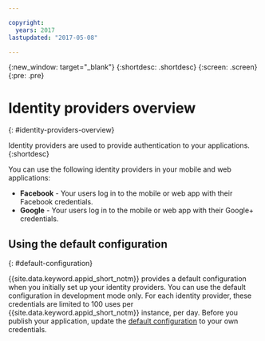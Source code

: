 ```yaml
---

copyright:
  years: 2017
lastupdated: "2017-05-08"

---
```


{:new_window: target="_blank"}
{:shortdesc: .shortdesc}
{:screen: .screen}
{:pre: .pre}

# Identity providers overview
{: #identity-providers-overview}

Identity providers are used to provide authentication to your applications.
{:shortdesc}

You can use the following identity providers in your mobile and web applications:

* **Facebook** - Your users log in to the mobile or web app with their Facebook credentials.
* **Google** -  Your users log in to the mobile or web app with their Google+ credentials.
<!--* **Custom** - Bring your own identity provider. The identity providers should be compliant with OIDC. -->

## Using the default configuration
{: #default-configuration}

{{site.data.keyword.appid_short_notm}} provides a default configuration when you initially set up your identity providers. You can use the default configuration in development mode only. For each identity provider, these credentials are limited to 100 uses per {{site.data.keyword.appid_short_notm}} instance, per day. Before you publish your application, update the [default configuration](/docs/services/appid/identity-providers.html) to your own credentials.
